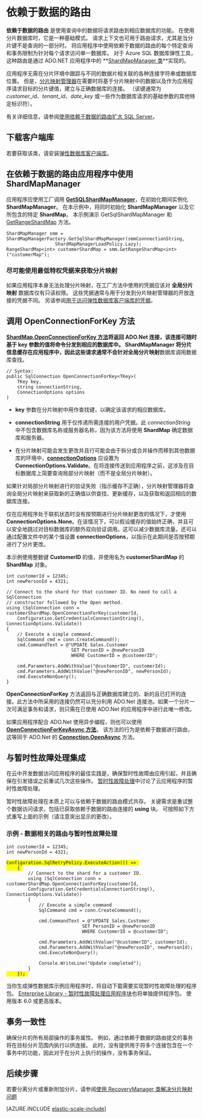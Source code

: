 <properties
    pageTitle="Azure SQL 数据库数据相关路由 | Azure"
    description="如何将 .NET 应用中的 ShardMapManager 类用于数据相关路由（Azure SQL 数据库中共享数据库的一项功能）"
    services="sql-database"
    documentationcenter=""
    manager="jhubbard"
    author="torsteng"
    editor="" />
<tags
    ms.assetid="cad09e15-5561-4448-aa18-b38f54cda004"
    ms.service="sql-database"
    ms.custom="multiple databases"
    ms.workload="sql-database"
    ms.tgt_pltfrm="na"
    ms.devlang="na"
    ms.topic="article"
    ms.date="03/27/2017"
    wacn.date="05/22/2017"
    ms.author="ddove"
    ms.translationtype="Human Translation"
    ms.sourcegitcommit="8fd60f0e1095add1bff99de28a0b65a8662ce661"
    ms.openlocfilehash="fa10c9ee31176766dddcce52cf9d23f8ab3c52f2"
    ms.contentlocale="zh-cn"
    ms.lasthandoff="05/12/2017" />

# <a name="data-dependent-routing"></a>依赖于数据的路由
**依赖于数据的路由** 是使用查询中的数据将请求路由到相应数据库的功能。 在使用分片数据库时，它是一种基础模式。 请求上下文也可用于路由请求，尤其是当分片键不是查询的一部分时。 将应用程序中使用依赖于数据的路由的每个特定查询和事务限制为针对每个请求访问单一数据库。 对于 Azure SQL 数据库弹性工具，这种路由是通过 ADO.NET 应用程序中的 **[ShardMapManager 类](https://msdn.microsoft.com/zh-cn/library/azure/microsoft.azure.sqldatabase.elasticscale.shardmanagement.shardmapmanager.aspx)**实现的。

应用程序无需在分片环境中跟踪与不同的数据片相关联的各种连接字符串或数据库位置。 但是，[分片映射管理器](/documentation/articles/sql-database-elastic-scale-shard-map-management/)在需要时将基于分片映射中的数据以及作为应用程序请求目标的分片键值，建立与正确数据库的连接。 （该键通常为 *customer_id*、*tenant_id*、*date_key* 或一些作为数据库请求的基础参数的其他特定标识符）。 

有关详细信息，请参阅[使用依赖于数据的路由扩大 SQL Server](https://technet.microsoft.com/zh-cn/library/cc966448.aspx)。

## <a name="download-the-client-library"></a>下载客户端库
若要获取该类，请安装[弹性数据库客户端库](http://www.nuget.org/packages/Microsoft.Azure.SqlDatabase.ElasticScale.Client/)。 

## <a name="using-a-shardmapmanager-in-a-data-dependent-routing-application"></a>在依赖于数据的路由应用程序中使用 ShardMapManager
应用程序应使用工厂调用 **[GetSQLShardMapManager](https://msdn.microsoft.com/zh-cn/library/azure/microsoft.azure.sqldatabase.elasticscale.shardmanagement.shardmapmanagerfactory.getsqlshardmapmanager.aspx)**，在初始化期间实例化 **ShardMapManager**。 在本示例中，将同时初始化 **ShardMapManager** 以及它所包含的特定 **ShardMap**。 本示例演示 GetSqlShardMapManager 和 [GetRangeShardMap](https://msdn.microsoft.com/zh-cn/library/azure/dn824173.aspx) 方法。

    ShardMapManager smm = ShardMapManagerFactory.GetSqlShardMapManager(smmConnnectionString, 
                      ShardMapManagerLoadPolicy.Lazy);
    RangeShardMap<int> customerShardMap = smm.GetRangeShardMap<int>("customerMap"); 

### <a name="use-lowest-privilege-credentials-possible-for-getting-the-shard-map"></a>尽可能使用最低特权凭据来获取分片映射
如果应用程序本身无法处理分片映射，在工厂方法中使用的凭据应该对 **全局分片映射** 数据库仅有只读权限。 这些凭据通常与用于分发到分片映射管理器的开放连接的凭据不同。 另请参阅[用于访问弹性数据库客户端库的凭据](/documentation/articles/sql-database-elastic-scale-manage-credentials/)。 

## <a name="call-the-openconnectionforkey-method"></a>调用 OpenConnectionForKey 方法
**[ShardMap.OpenConnectionForKey 方法](https://msdn.microsoft.com/zh-cn/library/azure/microsoft.azure.sqldatabase.elasticscale.shardmanagement.shardmap.openconnectionforkey.aspx)**将返回 ADO.Net 连接，该连接可随时基于 **key** 参数的值将命令分发到相应的数据库中。 **ShardMapManager** 将分片信息缓存在应用程序中，因此这些请求通常不会针对**全局分片映射**数据库调用数据库查找。 

	// Syntax: 
	public SqlConnection OpenConnectionForKey<TKey>(
		TKey key,
		string connectionString,
		ConnectionOptions options
	)


* **key** 参数在分片映射中用作查找键，以确定该请求的相应数据库。

* **connectionString** 用于仅传递所需连接的用户凭据。此 *connectionString* 中不包含数据库名称或服务器名称，因为该方法将使用 **ShardMap** 确定数据库和服务器。

* 在分片映射可能会发生更改并且行可能会由于拆分或合并操作而移到其他数据库的环境中，**[connectionOptions](https://msdn.microsoft.com/zh-cn/library/azure/microsoft.azure.sqldatabase.elasticscale.shardmanagement.connectionoptions.aspx)** 应设置为 **ConnectionOptions.Validate**。在将连接传送到应用程序之前，这涉及在目标数据库上简要查询局部分片映射（而不是全局分片映射）。

如果针对局部分片映射进行的验证失败（指示缓存不正确），分片映射管理器将查询全局分片映射来获取新的正确值以供查找、更新缓存，以及获取和返回相应的数据库连接。

仅在应用程序处于联机状态时没有按预期进行分片映射更改的情况下，才使用 **ConnectionOptions.None**。在该情况下，可以假设缓存的值始终正确，并且可以安全地跳过对目标数据库的额外双向验证调用。这可以减少数据库流量。还可以通过配置文件中的某个值设置 **connectionOptions**，以指示在此期间是否按预期进行了分片更改。

本示例使用整数键 **CustomerID** 的值，并使用名为 **customerShardMap** 的 **ShardMap** 对象。

    int customerId = 12345; 
    int newPersonId = 4321; 

    // Connect to the shard for that customer ID. No need to call a SqlConnection 
	// constructor followed by the Open method.
    using (SqlConnection conn = customerShardMap.OpenConnectionForKey(customerId, 
        Configuration.GetCredentialsConnectionString(), ConnectionOptions.Validate)) 
    { 
        // Execute a simple command. 
        SqlCommand cmd = conn.CreateCommand(); 
        cmd.CommandText = @"UPDATE Sales.Customer 
                            SET PersonID = @newPersonID 
                            WHERE CustomerID = @customerID"; 

        cmd.Parameters.AddWithValue("@customerID", customerId); 
        cmd.Parameters.AddWithValue("@newPersonID", newPersonId); 
        cmd.ExecuteNonQuery(); 
    }  

**OpenConnectionForKey** 方法返回与正确数据库建立的、新的且已打开的连接。此方法中所采用的连接仍然可以充分利用 ADO.Net 连接池。如果一个分片一次可满足事务和请求，则只需在已使用 ADO.Net 的应用程序中进行此唯一修改。

如果应用程序配合 ADO.Net 使用异步编程，则也可以使用 **[OpenConnectionForKeyAsync 方法](https://msdn.microsoft.com/zh-cn/library/azure/microsoft.azure.sqldatabase.elasticscale.shardmanagement.shardmap.openconnectionforkeyasync.aspx)**。 该方法的行为是依赖于数据进行路由，这等同于 ADO.Net 的 **[Connection.OpenAsync](https://msdn.microsoft.com/zh-cn/library/hh223688\(v=vs.110\).aspx)** 方法。

## <a name="integrating-with-transient-fault-handling"></a>与暂时性故障处理集成
在云中开发数据访问应用程序的最佳实践是，确保暂时性故障由应用引起，并且确保在引发错误之前重试几次这些操作。 [暂时性故障处理](https://msdn.microsoft.com/zh-cn/library/dn440719\(v=pandp.60\).aspx)中讨论了云应用程序的暂时性故障处理。 

暂时性故障处理在本质上可以与依赖于数据的路由模式共存。 关键需求是重试整个数据访问请求，包括已获取依赖于数据的路由连接的 **using** 块。 可按照如下方式重写上面的示例（请注意突出显示的更改）。 

### <a name="example---data-dependent-routing-with-transient-fault-handling"></a>示例 - 数据相关的路由与暂时性故障处理
<pre><code>int customerId = 12345; 
int newPersonId = 4321; 

<span style="background-color:  #FFFF00">Configuration.SqlRetryPolicy.ExecuteAction(() => </span> 
<span style="background-color:  #FFFF00">    { </span>
        // Connect to the shard for a customer ID.
        using (SqlConnection conn = customerShardMap.OpenConnectionForKey(customerId, 
        Configuration.GetCredentialsConnectionString(), ConnectionOptions.Validate)) 
        { 
            // Execute a simple command 
            SqlCommand cmd = conn.CreateCommand(); 

            cmd.CommandText = @"UPDATE Sales.Customer 
                            SET PersonID = @newPersonID 
                            WHERE CustomerID = @customerID"; 

            cmd.Parameters.AddWithValue("@customerID", customerId); 
            cmd.Parameters.AddWithValue("@newPersonID", newPersonId); 
            cmd.ExecuteNonQuery(); 

            Console.WriteLine("Update completed"); 
        } 
<span style="background-color:  #FFFF00">    }); </span> 
</code></pre>


当你生成弹性数据库示例应用程序时，将自动下载需要实现暂时性故障处理的程序包。 [Enterprise Library - 暂时性故障处理应用程序块](http://www.nuget.org/packages/EnterpriseLibrary.TransientFaultHandling/)也将单独提供程序包。 使用版本 6.0 或更高版本。 

## <a name="transactional-consistency"></a>事务一致性
确保分片的所有局部操作的事务属性。 例如，通过依赖于数据的路由提交的事务将在目标分片范围内执行以供连接。 此时，没有提供用于将多个连接包含在一个事务中的功能，因此对于在分片上执行的操作，没有事务保证。

## <a name="next-steps"></a>后续步骤
若要分离分片或重新附加分片，请参阅[使用 RecoveryManager 类解决分片映射问题](/documentation/articles/sql-database-elastic-database-recovery-manager/)

[AZURE.INCLUDE [elastic-scale-include](../../includes/elastic-scale-include.md)]
<!--Update_Description:wording update;add anchors to subtitles-->